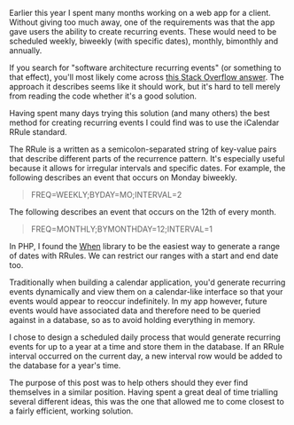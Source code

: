 Earlier this year I spent many months working on a web app for a client. Without giving too much away, one of the requirements was that the app gave users the ability to create recurring events. These would need to be scheduled weekly, biweekly (with specific dates), monthly, bimonthly and annually.

If you search for "software architecture recurring events" (or something to that effect), you'll most likely come across [this Stack Overflow answer](https://stackoverflow.com/questions/5183630/calendar-recurring-repeating-events-best-storage-method/5186095#5186095). The approach it describes seems like it should work, but it's hard to tell merely from reading the code whether it's a good solution.

Having spent many days trying this solution (and many others) the best method for creating recurring events I could find was to use the iCalendar RRule standard.

The RRule is a written as a semicolon-separated string of key-value pairs that describe different parts of the recurrence pattern. It's especially useful because it allows for irregular intervals and specific dates. For example, the following describes an event that occurs on Monday biweekly.

> FREQ=WEEKLY;BYDAY=MO;INTERVAL=2

The following describes an event that occurs on the 12th of every month.

> FREQ=MONTHLY;BYMONTHDAY=12;INTERVAL=1

In PHP, I found the [When](https://github.com/tplaner/When) library to be the easiest way to generate a range of dates with RRules. We can restrict our ranges with a start and end date too.

Traditionally when building a calendar application, you'd generate recurring events dynamically and view them on a calendar-like interface so that your events would appear to reoccur indefinitely. In my app however, future events would have associated data and therefore need to be queried against in a database, so as to avoid holding everything in memory.

I chose to design a scheduled daily process that would generate recurring events for up to a year at a time and store them in the database. If an RRule interval occurred on the current day, a new interval row would be added to the database for a year's time.

The purpose of this post was to help others should they ever find themselves in a similar position. Having spent a great deal of time trialling several different ideas, this was the one that allowed me to come closest to a fairly efficient, working solution.